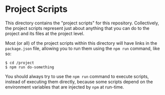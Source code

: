Project Scripts
===============

This directory contains the "project scripts" for this repository.
Collectively, the project scripts represent just about anything that you
can do to the project and its files at the project level.

Most (or all) of the project scripts within this directory will have
links in the `package.json` file, allowing you to run them using the
`npm run` command, like so:

```
$ cd /project
$ npm run do-something
```

You should always try to use the `npm run` command to execute scripts,
instead of executing them directly, because some scripts depend on
the environment variables that are injected by `npm` at run-time.